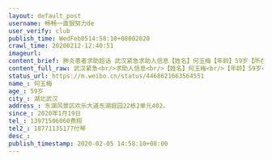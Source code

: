 ```yaml
---
layout: default_post
username: 畅畅一直狠努力de
user_verify: club
publish_time: WedFeb0514:58:10+08002020
crawl_time: 20200212-12:40:51
imageurl: 
content_brief: 肺炎患者求助超话 武汉紧急求助人信息【姓名】何玉梅【年龄】59岁【所在城市】湖北武汉【所在小区、社区】东湖风景区欢乐大道东湖庭园22栋2单元402。【患病时间】2020年1月19日【联系方式】13971506060费翔【其他紧急联系人】18771135177付琴【病情描述病患者姓名：何玉梅 问题：1月19日 ...全文
content_full_raw: 武汉紧急<br/>求助人信息<br/>【姓名】何玉梅<br/>【年龄】59岁<br/>【所在城市】湖北武汉<br/>【所在小区、社区】东湖风景区欢乐大道东湖庭园22栋2单元402。<br/>【患病时间】2020年1月19日<br/>【联系方式】13971506060费翔<br/>【其他紧急联系人】18771135177付琴<br/>【病情描述病患者姓名：何玉梅问题：1月19日发烧，20日CT结果显示右上肺前段，左肺尖及左下肺背段胸膜下磨玻璃影 1月26日，胸部CT显示肺部磨玻璃状密度影；持续发烧13天后，30号开始出现喘气，呼吸不畅的症状，后极度难受于2月3日，再做胸部CT,结果显示为双肺可见多发斑片状磨玻璃密度影，病灶较前增多，部分病灶密度增高，病灶趋于纤维化……目前病情：咳嗽喘气厉害，咳嗽牵扯全身疼痛难受，夜间无法睡眠，呼吸困难，走路无力食不进……2月5日早上在梨园医院查指脉氧已经低于90，结合3日CT诊断属于重症，随时都有生命危险，医生要求患者立即住院。我们每天带病患去医院，至今无病床，在家里隔离，病情危急。从19日发烧开始，期间去过多家医院询问病情，医生都说是普通肺炎，没关系。26日CT结果出来，对口医院医生建议马上住院。但是住院非要核酸确诊，然后我们去多家有核酸测试的医院，多家医院医生通过CT可以确诊我们是新冠肺炎，但以我们是轻症为由，说不够程度做核酸，要我们回家自行隔离……（实际上就是因为核酸不够的托词）这两天好不容易听到所在对口医院有了核酸检测，我们满怀可以有住院了的希望，拿到结果却显示的是阴性，没有确诊就无法住院……原来现实不仅残酷，还很戏剧，真是讽刺……从一开始，我们积极响应政府的号召和安排，在家自行隔离，不给政府添乱，然而病情拖到现有生病危险的地步了，却告诉我们因为核酸阴性而无法住院……为什么那么多临床医生的建议，要通过CT确诊而不是核酸确诊，得不到政府的同意？为什么有患者一而再再二三的做了四次核酸才由阴性转为阳性，为什么政府明知道核酸检测并不准确，却还要以此来判定是否可以入院？我妈妈属于体质还比较好，性格比较积极乐观的人，一个好好的人，走到今天这个地步，让我们这个家庭有多么的痛心……乖乖听政府的话，就是要这样在家悄无声息的等死吗？<br/><ahref='/n/湖北发布'>@湖北发布</a><ahref='/n/荆楚网'>@荆楚网</a><ahref='/n/武汉发布'>@武汉发布</a><ahref='/n/平安武汉'>@平安武汉</a><ahref='/n/央视新闻'>@央视新闻</a><ahref='/n/人民日报'>@人民日报</a><ahref='/n/财新网'>@财新网</a><ahref='/n/搜狐新闻'>@搜狐新闻</a><ahref='/n/凤凰网'>@凤凰网</a><ahref='/n/新京报'>@新京报</a><ahref='/n/中国新闻网'>@中国新闻网</a><ahref='/n/湖北经视'>@湖北经视</a><ahref='/n/湖北日报'>@湖北日报</a><ahref='/n/湖北卫视'>@湖北卫视</a><ahref='/n/头条新闻'>@头条新闻</a><ahref='/n/大武汉那点事'>@大武汉那点事</a><ahref='/n/武汉晨报'>@武汉晨报</a><ahref='/n/武汉热点'>@武汉热点</a><ahref='/n/楚天都市报'>@楚天都市报</a><ahref='/n/楚天交通广播'>@楚天交通广播</a>
status_url: https://m.weibo.cn/status/4468621663564551
name_: 何玉梅
age_: 59岁
city_: 湖北武汉
address_: 东湖风景区欢乐大道东湖庭园22栋2单元402。
since_: 2020年1月19日
tel_: 13971506060费翔
tel2_: 18771135177付琴
desc_: 
publish_timestamp: 2020-02-05 14:58:10+08:00
---
```


